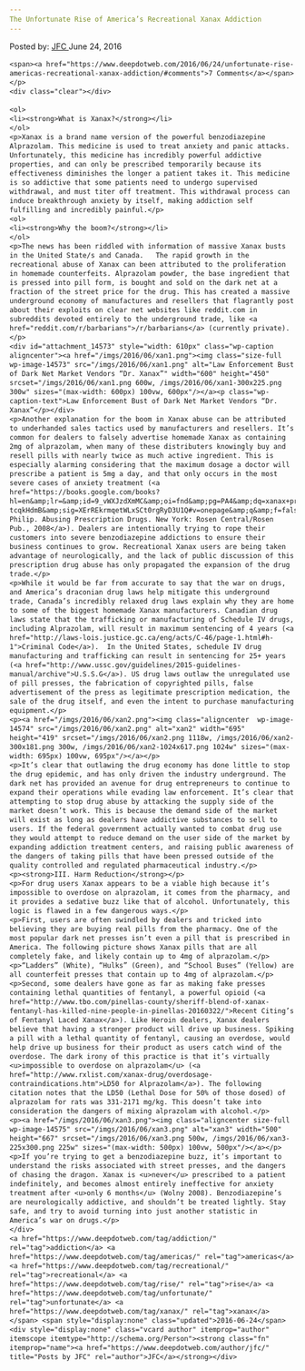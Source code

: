```yaml
---
The Unfortunate Rise of America’s Recreational Xanax Addiction
---
```

<article class="post-listing post-14572 post type-post status-publish format-standard has-post-thumbnail hentry  tag-addiction tag-americas tag-recreational tag-rise tag-unfortunate tag-xanax">
    <div class="post-inner">
        <span>Posted by: <a href="https://www.deepdotweb.com/author/jfc/" title="">JFC </a></span>
    <span>June 24, 2016</span>
    
    <span><a href="https://www.deepdotweb.com/2016/06/24/unfortunate-rise-americas-recreational-xanax-addiction/#comments">7 Comments</a></span>
    </p>
    <div class="clear"></div>
    
    <ol>
    <li><strong>What is Xanax?</strong></li>
    </ol>
    <p>Xanax is a brand name version of the powerful benzodiazepine Alprazolam. This medicine is used to treat anxiety and panic attacks. Unfortunately, this medicine has incredibly powerful addictive properties, and can only be prescribed temporarily because its effectiveness diminishes the longer a patient takes it. This medicine is so addictive that some patients need to undergo supervised withdrawal, and must titer off treatment. This withdrawal process can induce breakthrough anxiety by itself, making addiction self fulfilling and incredibly painful.</p>
    <ol>
    <li><strong>Why the boom?</strong></li>
    </ol>
    <p>The news has been riddled with information of massive Xanax busts in the United State/s and Canada.   The rapid growth in the recreational abuse of Xanax can been attributed to the proliferation in homemade counterfeits. Alprazolam powder, the base ingredient that is pressed into pill form, is bought and sold on the dark net at a fraction of the street price for the drug. This has created a massive underground economy of manufactures and resellers that flagrantly post about their exploits on clear net websites like reddit.com in subreddits devoted entirely to the underground trade, like <a href="reddit.com/r/barbarians">/r/barbarians</a> (currently private).</p>
    <div id="attachment_14573" style="width: 610px" class="wp-caption aligncenter"><a href="/imgs/2016/06/xan1.png"><img class="size-full wp-image-14573" src="/imgs/2016/06/xan1.png" alt="Law Enforcement Bust of Dark Net Market Vendors “Dr. Xanax”" width="600" height="450" srcset="/imgs/2016/06/xan1.png 600w, /imgs/2016/06/xan1-300x225.png 300w" sizes="(max-width: 600px) 100vw, 600px"/></a><p class="wp-caption-text">Law Enforcement Bust of Dark Net Market Vendors “Dr. Xanax”</p></div>
    <p>Another explanation for the boom in Xanax abuse can be attributed to underhanded sales tactics used by manufacturers and resellers. It’s common for dealers to falsely advertise homemade Xanax as containing 2mg of alprazolam, when many of these distributers knowingly buy and resell pills with nearly twice as much active ingredient. This is especially alarming considering that the maximum dosage a doctor will prescribe a patient is 5mg a day, and that only occurs in the most severe cases of anxiety treatment (<a href="https://books.google.com/books?hl=en&amp;lr=&amp;id=9_vWXJzdXmMC&amp;oi=fnd&amp;pg=PA4&amp;dq=xanax+prescription+always+temporary&amp;ots=e-tcqkHdmB&amp;sig=XErREkrmqetWLxSCt0rgRyD3U1Q#v=onepage&amp;q&amp;f=false">Wolny, Philip. Abusing Prescription Drugs. New York: Rosen Central/Rosen Pub., 2008</a>). Dealers are intentionally trying to rope their customers into severe benzodiazepine addictions to ensure their business continues to grow. Recreational Xanax users are being taken advantage of neurologically, and the lack of public discussion of this prescription drug abuse has only propagated the expansion of the drug trade.</p>
    <p>While it would be far from accurate to say that the war on drugs, and America’s draconian drug laws help mitigate this underground trade, Canada’s incredibly relaxed drug laws explain why they are home to some of the biggest homemade Xanax manufacturers. Canadian drug laws state that the trafficking or manufacturing of Schedule IV drugs, including Alprazolam, will result in maximum sentencing of 4 years (<a href="http://laws-lois.justice.gc.ca/eng/acts/C-46/page-1.html#h-1">Criminal Code</a>).  In the United States, schedule IV drug manufacturing and trafficking can result in sentencing for 25+ years (<a href="http://www.ussc.gov/guidelines/2015-guidelines-manual/archive">U.S.S.G</a>). US drug laws outlaw the unregulated use of pill presses, the fabrication of copyrighted pills, false advertisement of the press as legitimate prescription medication, the sale of the drug itself, and even the intent to purchase manufacturing equipment.</p>
    <p><a href="/imgs/2016/06/xan2.png"><img class="aligncenter  wp-image-14574" src="/imgs/2016/06/xan2.png" alt="xan2" width="695" height="419" srcset="/imgs/2016/06/xan2.png 1118w, /imgs/2016/06/xan2-300x181.png 300w, /imgs/2016/06/xan2-1024x617.png 1024w" sizes="(max-width: 695px) 100vw, 695px"/></a></p>
    <p>It’s clear that outlawing the drug economy has done little to stop the drug epidemic, and has only driven the industry underground. The dark net has provided an avenue for drug entrepreneurs to continue to expand their operations while evading law enforcement. It’s clear that attempting to stop drug abuse by attacking the supply side of the market doesn’t work. This is because the demand side of the market will exist as long as dealers have addictive substances to sell to users. If the federal government actually wanted to combat drug use they would attempt to reduce demand on the user side of the market by expanding addiction treatment centers, and raising public awareness of the dangers of taking pills that have been pressed outside of the quality controlled and regulated pharmaceutical industry.</p>
    <p><strong>III. Harm Reduction</strong></p>
    <p>For drug users Xanax appears to be a viable high because it’s impossible to overdose on alprazolam, it comes from the pharmacy, and it provides a sedative buzz like that of alcohol. Unfortunately, this logic is flawed in a few dangerous ways.</p>
    <p>First, users are often swindled by dealers and tricked into believing they are buying real pills from the pharmacy. One of the most popular dark net presses isn’t even a pill that is prescribed in America. The following picture shows Xanax pills that are all completely fake, and likely contain up to 4mg of alprazolam.</p>
    <p>“Ladders” (White), “Hulks” (Green), and “School Buses” (Yellow) are all counterfeit presses that contain up to 4mg of alprazolam.</p>
    <p>Second, some dealers have gone as far as making fake presses containing lethal quantities of fentanyl, a powerful opioid (<a href="http://www.tbo.com/pinellas-county/sheriff-blend-of-xanax-fentanyl-has-killed-nine-people-in-pinellas-20160322/">Recent Citing’s of Fentanyl Laced Xanax</a>). Like Heroin dealers, Xanax dealers believe that having a stronger product will drive up business. Spiking a pill with a lethal quantity of fentanyl, causing an overdose, would help drive up business for their product as users catch wind of the overdose. The dark irony of this practice is that it’s virtually <u>impossible to overdose on alprazolam</u> (<a href="http://www.rxlist.com/xanax-drug/overdosage-contraindications.htm">LD50 for Alprazolam</a>). The following citation notes that the LD50 (Lethal Dose for 50% of those dosed) of alprazolam for rats was 331-2171 mg/kg. This doesn’t take into consideration the dangers of mixing alprazolam with alcohol.</p>
    <p><a href="/imgs/2016/06/xan3.png"><img class="aligncenter size-full wp-image-14575" src="/imgs/2016/06/xan3.png" alt="xan3" width="500" height="667" srcset="/imgs/2016/06/xan3.png 500w, /imgs/2016/06/xan3-225x300.png 225w" sizes="(max-width: 500px) 100vw, 500px"/></a></p>
    <p>If you’re trying to get a benzodiazepine buzz, it’s important to understand the risks associated with street presses, and the dangers of chasing the dragon. Xanax is <u>never</u> prescribed to a patient indefinitely, and becomes almost entirely ineffective for anxiety treatment after <u>only 6 months</u> (Wolny 2008). Benzodiazepine’s are neurologically addictive, and shouldn’t be treated lightly. Stay safe, and try to avoid turning into just another statistic in America’s war on drugs.</p>
    </div>
    <a href="https://www.deepdotweb.com/tag/addiction/" rel="tag">addiction</a> <a href="https://www.deepdotweb.com/tag/americas/" rel="tag">americas</a> <a href="https://www.deepdotweb.com/tag/recreational/" rel="tag">recreational</a> <a href="https://www.deepdotweb.com/tag/rise/" rel="tag">rise</a> <a href="https://www.deepdotweb.com/tag/unfortunate/" rel="tag">unfortunate</a> <a href="https://www.deepdotweb.com/tag/xanax/" rel="tag">xanax</a></span> <span style="display:none" class="updated">2016-06-24</span>
    <div style="display:none" class="vcard author" itemprop="author" itemscope itemtype="http://schema.org/Person"><strong class="fn" itemprop="name"><a href="https://www.deepdotweb.com/author/jfc/" title="Posts by JFC" rel="author">JFC</a></strong></div>
    
